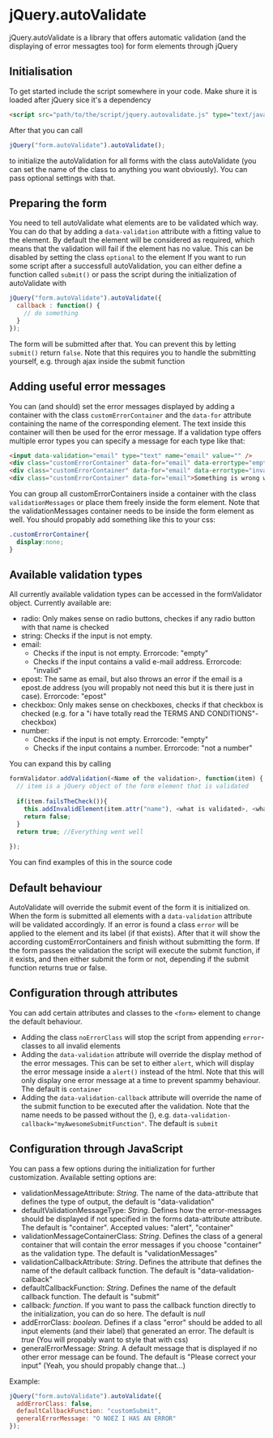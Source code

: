 jQuery.autoValidate
===================
jQuery.autoValidate is a library that offers automatic validation (and the displaying of error messagtes too) for form elements through jQuery

Initialisation
--------------

To get started include the script somewhere in your code. Make shure it is loaded after jQuery sice it's a dependency
```html
<script src="path/to/the/script/jquery.autovalidate.js" type="text/javascript"></script>
```
After that you can call
```js
jQuery("form.autoValidate").autoValidate();
```
to initialize the autoValidation for all forms with the class autoValidate (you can set the name of the class to anything you want obviously). You can pass optional settings with that.

Preparing the form
-----------
You need to tell autoValidate what elements are to be validated which way. You can do that by adding a `data-validation` attribute with a fitting value to the element. By default the element will be considered as required, which means that the validation will fail if the element has no value. This can be disabled by setting the class `optional` to the element
If you want to run some script after a successfull autoValidation, you can either define a function called `submit()` or pass the script during the initialization of autoValidate with 
```js
jQuery("form.autoValidate").autoValidate({
  callback : function() {
    // do something
  }  
});
```
The form will be submitted after that. You can prevent this by letting `submit()` return `false`. Note that this requires you to handle the submitting yourself, e.g. through ajax inside the submit function

Adding useful error messages
----------------------------
You can (and should) set the error messages displayed by adding a container with the class `customErrorContainer` and the `data-for` attribute containing the name of the corresponding element. The text inside this container will then be used for the error message. If a validation type offers multiple error types you can specify a message for each type like that:
```html
<input data-validation="email" type="text" name="email" value="" />
<div class="customErrorContainer" data-for="email" data-errortype="empty">You need to specify an email address</div> 
<div class="customErrorContainer" data-for="email" data-errortype="invalid">The email address is not valid. Please check your input</div> 
<div class="customErrorContainer" data-for="email">Something is wrong with your email address. Please check your input</div> 
```
You can group all customErrorContainers inside a container with the class `validationMessages` or place them freely inside the form element. Note that the validationMessages container needs to be inside the form element as well.
You should propably add something like this to your css:
```css
.customErrorContainer{
  display:none;
}
```

Available validation types
----------
All currently available validation types can be accessed in the formValidator object.
Currently available are:
* radio: Only makes sense on radio buttons, checkes if any radio button with that name is checked
* string: Checks if the input is not empty.
* email: 
  * Checks if the input is not empty. Errorcode: "empty"
  * Checks if the input contains a valid e-mail address. Errorcode: "invalid"
* epost: The same as email, but also throws an error if the email is a epost.de address (you will propably not need this but it is there just in case). Errorcode: "epost"
* checkbox: Only makes sense on checkboxes, checks if that checkbox is checked (e.g. for a "i have totally read the TERMS AND CONDITIONS"-checkbox)
* number:
  * Checks if the input is not empty. Errorcode: "empty"
  * Checks if the input contains a number. Errorcode: "not a number"

You can expand this by calling 
```js
formValidator.addValidation(<Name of the validation>, function(item) {
  // item is a jQuery object of the form element that is validated
  
  if(item.failsTheCheck()){
    this.addInvalidElement(item.attr("name"), <what is validated>, <what is the error>);
    return false;
  }
  return true; //Everything went well
  
});
```
You can find examples of this in the source code 

Default behaviour
------------
AutoValidate will override the submit event of the form it is initialized on. When the form is submitted all elements with a `data-validation` attribute will be validated accordingly. If an error is found a class `error` will be applied to the element and its label (if that exists). After that it will show the according customErrorContainers and finish without submitting the form.
If the form passes the validation the script will execute the submit function, if it exists, and then either submit the form or not, depending if the submit function returns true or false.


Configuration through attributes
-------------
You can add certain attributes and classes to the `<form>` element to change the default behaviour.
* Adding the class `noErrorClass` will stop the script from appending `error`-classes to all invalid elements
* Adding the `data-validation` attribute will override the display method of the error messages. This can be set to either `alert`, which will display the error message inside a `alert()` instead of the html. Note that this will only display one error message at a time to prevent spammy behaviour. The default is `container`
* Adding the `data-validation-callback` attribute will override the name of the submit function to be executed after the validation. Note that the name needs to be passed without the (), e.g. `data-validation-callback="myAwesomeSubmitFunction"`. The default is `submit`

Configuration through JavaScript
------------
You can pass a few options during the initialization for further customization.
Available setting options are:
* validationMessageAttribute: *String*. The name of the data-attribute that defines the type of output, the default is "data-validation"
* defaultValidationMessageType: *String*. Defines how the error-messages should be displayed if not specified in the forms data-attribute attribute. The default is "container". Accepted values: "alert", "container"
* validationMessageContainerClass: *String*. Defines the class of a general container that will contain the error messages if you choose "container" as the validation type. The default is "validationMessages"
* validationCallbackAttribute: *String*. Defines the attribute that defines the name of the default callback function. The default is "data-validation-callback"
* defaultCallbackFunction: *String*. Defines the name of the default callback function. The default is "submit"
* callback: *function*. If you want to pass the callback function directly to the initialization, you can do so here. The default is *null*
* addErrorClass: *boolean*. Defines if a class "error" should be added to all input elements (and their label) that generated an error. The default is *true* (You will propably want to style that with css)
* generalErrorMessage: *String*. A default message that is displayed if no other error message can be found. The default is "Please correct your input" (Yeah, you should propably change that...)

Example:
```js
jQuery("form.autoValidate").autoValidate({
  addErrorClass: false,
  defaultCallbackFunction: "customSubmit",
  generalErrorMessage: "O NOEZ I HAS AN ERROR"
});
```
